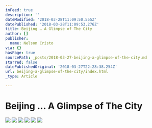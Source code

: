 ```yaml
---
inFeed: true
description: ''
dateModified: '2018-03-28T11:09:50.555Z'
datePublished: '2018-03-28T11:09:53.276Z'
title: Beijing … A Glimpse of The City
author: []
publisher:
  name: Nelson Cristo
via: {}
hasPage: true
sourcePath: _posts/2018-03-27-beijing-a-glimpse-of-the-city.md
starred: false
datePublishedOriginal: '2018-03-27T22:28:38.254Z'
url: beijing-a-glimpse-of-the-city/index.html
_type: Article

---
```

# Beijing ... A Glimpse of The City
![](https://the-grid-user-content.s3-us-west-2.amazonaws.com/1430df88-263f-4b4c-b814-78ece0d97d3d.jpg)
![](https://the-grid-user-content.s3-us-west-2.amazonaws.com/db8cfce3-5d8f-44bd-8f95-2487e5fd665f.jpg)
![](https://the-grid-user-content.s3-us-west-2.amazonaws.com/bdaead99-14ec-48e2-acdc-55e2e7245c69.jpg)
![](https://the-grid-user-content.s3-us-west-2.amazonaws.com/600396d7-a0dc-40f8-92dc-9f67ae3d6ad6.jpg)
![](https://the-grid-user-content.s3-us-west-2.amazonaws.com/324b526d-d411-496a-8785-b6da9585c3ee.jpg)
![](https://the-grid-user-content.s3-us-west-2.amazonaws.com/237529a7-5c1d-49b4-ad0a-f3f0278aacc7.jpg)